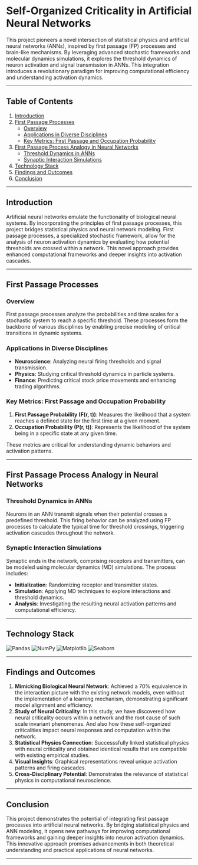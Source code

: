 
# Self-Organized Criticality in Artificial Neural Networks

This project pioneers a novel intersection of statistical physics and artificial neural networks (ANNs), inspired by first passage (FP) processes and brain-like mechanisms. By leveraging advanced stochastic frameworks and molecular dynamics simulations, it explores the threshold dynamics of neuron activation and signal transmission in ANNs. This integration introduces a revolutionary paradigm for improving computational efficiency and understanding activation dynamics.

---

## Table of Contents

1. [Introduction](#introduction)
2. [First Passage Processes](#first-passage-processes)
    - [Overview](#overview)
    - [Applications in Diverse Disciplines](#applications-in-diverse-disciplines)
    - [Key Metrics: First Passage and Occupation Probability](#key-metrics-first-passage-and-occupation-probability)
3. [First Passage Process Analogy in Neural Networks](#first-passage-process-analogy-in-neural-networks)
    - [Threshold Dynamics in ANNs](#threshold-dynamics-in-anns)
    - [Synaptic Interaction Simulations](#synaptic-interaction-simulations)
4. [Technology Stack](#technology-stack)
5. [Findings and Outcomes](#findings-and-outcomes)
6. [Conclusion](#conclusion)

---

## Introduction

Artificial neural networks emulate the functionality of biological neural systems. By incorporating the principles of first passage processes, this project bridges statistical physics and neural network modeling. First passage processes, a specialized stochastic framework, allow for the analysis of neuron activation dynamics by evaluating how potential thresholds are crossed within a network. This novel approach provides enhanced computational frameworks and deeper insights into activation cascades.

---

## First Passage Processes

### Overview

First passage processes analyze the probabilities and time scales for a stochastic system to reach a specific threshold. These processes form the backbone of various disciplines by enabling precise modeling of critical transitions in dynamic systems.

### Applications in Diverse Disciplines

- **Neuroscience**: Analyzing neural firing thresholds and signal transmission.
- **Physics**: Studying critical threshold dynamics in particle systems.
- **Finance**: Predicting critical stock price movements and enhancing trading algorithms.

### Key Metrics: First Passage and Occupation Probability

1. **First Passage Probability (F(r, t))**: Measures the likelihood that a system reaches a defined state for the first time at a given moment.
2. **Occupation Probability (P(r, t))**: Represents the likelihood of the system being in a specific state at any given time.

These metrics are critical for understanding dynamic behaviors and activation patterns.

---

## First Passage Process Analogy in Neural Networks

### Threshold Dynamics in ANNs

Neurons in an ANN transmit signals when their potential crosses a predefined threshold. This firing behavior can be analyzed using FP processes to calculate the typical time for threshold crossings, triggering activation cascades throughout the network.

### Synaptic Interaction Simulations

Synaptic ends in the network, comprising receptors and transmitters, can be modeled using molecular dynamics (MD) simulations. The process includes:
- **Initialization**: Randomizing receptor and transmitter states.
- **Simulation**: Applying MD techniques to explore interactions and threshold dynamics.
- **Analysis**: Investigating the resulting neural activation patterns and computational efficiency.

---

## Technology Stack

![Pandas](https://img.shields.io/badge/Pandas-2C8EBB?style=flat&logo=pandas&logoColor=white&labelColor=0277BD)
![NumPy](https://img.shields.io/badge/NumPy-3366CC?style=flat&logo=numpy&logoColor=white&labelColor=0044AA)
![Matplotlib](https://img.shields.io/badge/Matplotlib-DD4B39?style=flat&logo=python&logoColor=white&labelColor=C62828)
![Seaborn](https://img.shields.io/badge/Seaborn-FF9800?style=flat&logo=python&logoColor=white&labelColor=E65100)

---

## Findings and Outcomes

1. **Mimicking Biological Neural Network**: Achieved a 70% equivalence in the interaction picture with the existing network models, even without the implementation of a learning mechanism, demonstrating significant model alignment and efficiency.
2. **Study of Neural Criticality**: In this study, we have discovered how neural criticality occurs within a network and the root cause of such scale invariant phenomenas. And also how these self-organized criticalities impact neural responses and computation within the network.
3. **Statistical Physics Connection**: Successsfully linked statistical physics with neural criticality and obtained identical results that are compatible with existing empirical studies.
4. **Visual Insights**: Graphical representations reveal unique activation patterns and firing cascades.
5. **Cross-Disciplinary Potential**: Demonstrates the relevance of statistical physics in computational neuroscience.

---

## Conclusion

This project demonstrates the potential of integrating first passage processes into artificial neural networks. By bridging statistical physics and ANN modeling, it opens new pathways for improving computational frameworks and gaining deeper insights into neuron activation dynamics. This innovative approach promises advancements in both theoretical understanding and practical applications of neural networks.

---
